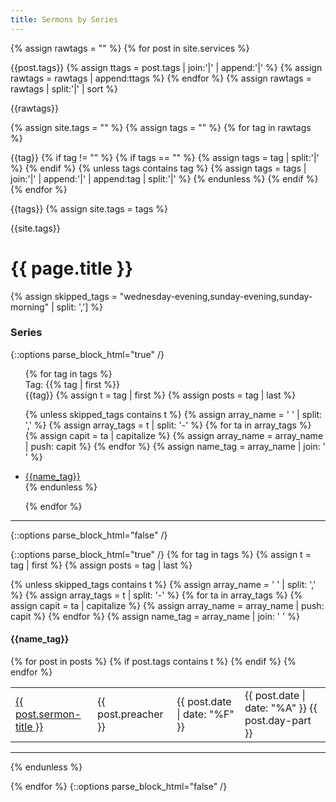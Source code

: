 ```yaml
---
title: Sermons by Series
---
```


{% assign rawtags = "" %}
{% for post in site.services %}
  <!-- Debug -->
  {{post.tags}}
  {% assign ttags = post.tags | join:'|' | append:'|' %}
  {% assign rawtags = rawtags | append:ttags %}
{% endfor %}
{% assign rawtags = rawtags | split:'|' | sort %}
<!-- Debug -->
{{rawtags}}

{% assign site.tags = "" %}
{% assign tags = "" %}
{% for tag in rawtags %}
  <!-- Debug -->
  {{tag}}
  {% if tag != "" %}
    {% if tags == "" %}
      {% assign tags = tag | split:'|' %}
    {% endif %}
    {% unless tags contains tag %}
      {% assign tags = tags | join:'|' | append:'|' | append:tag | split:'|' %}
    {% endunless %}
  {% endif %}
{% endfor %}
<!-- Debug -->
{{tags}}
{% assign site.tags = tags %}
<!-- Debug -->
{{site.tags}}


# {{ page.title }}

{% assign skipped_tags = "wednesday-evening,sunday-evening,sunday-morning" | split: ','] %}

### Series
{::options parse_block_html="true" /}
<ul>
{% for tag in tags %}
    <!-- Debug -->
    <div>Tag: {{% tag | first %}}</div>
    {{tag}}
  {% assign t = tag | first %}
  {% assign posts = tag | last %}

  {% unless skipped_tags contains t %}
        {% assign array_name = ' ' | split: ',' %}
        {% assign array_tags = t | split: '-' %}
        {% for ta in array_tags %}
            {% assign capit = ta | capitalize %}
            {% assign array_name = array_name | push: capit %}
        {% endfor %}
        {% assign name_tag = array_name | join: ' ' %}
        <li>
            <a href="#{{t | downcase | replace: ' ', '-'}}">
                {{name_tag}}
            </a>
        </li>
  {% endunless %}

{% endfor %}
</ul>
<hr>
{::options parse_block_html="false" /}


{::options parse_block_html="true" /}
{% for tag in tags %}
  {% assign t = tag | first %}
  {% assign posts = tag | last %}

  {% unless skipped_tags contains t %}
    {% assign array_name = ' ' | split: ',' %}
    {% assign array_tags = t | split: '-' %}
    {% for ta in array_tags %}
        {% assign capit = ta | capitalize %}
        {% assign array_name = array_name | push: capit %}
    {% endfor %}
    {% assign name_tag = array_name | join: ' ' %}
#### {{name_tag}}
<table>
    {% for post in posts %}
        {% if post.tags contains t %}
        <tr>
          <td><a href="{{ post.url }}">{{ post.sermon-title }}</a></td>
          <td>{{ post.preacher }}</td>
          <td>{{ post.date | date: "%F" }}</td>
          <td>{{ post.date | date: "%A" }} {{ post.day-part }}</td>
        </tr>
        {% endif %}
    {% endfor %}
</table>
<hr>
  {% endunless %}

{% endfor %}
{::options parse_block_html="false" /}
